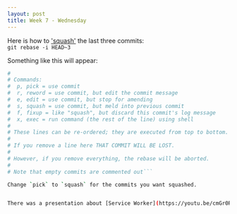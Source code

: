 ```yaml
---
layout: post
title: Week 7 - Wednesday
---
```

Here is how to ['squash'](https://git-scm.com/book/en/v2/Git-Tools-Rewriting-History#Squashing-Commits) the last three commits:  
`git rebase -i HEAD~3`  

Something like this will appear:  
``` bash
#  
# Commands:  
#  p, pick = use commit  
#  r, reword = use commit, but edit the commit message  
#  e, edit = use commit, but stop for amending  
#  s, squash = use commit, but meld into previous commit  
#  f, fixup = like "squash", but discard this commit's log message  
#  x, exec = run command (the rest of the line) using shell  
#  
# These lines can be re-ordered; they are executed from top to bottom.  
#  
# If you remove a line here THAT COMMIT WILL BE LOST.  
#  
# However, if you remove everything, the rebase will be aborted.  
#
# Note that empty commits are commented out```  

Change `pick` to `squash` for the commits you want squashed.


There was a presentation about [Service Worker](https://youtu.be/cmGr0RszHc8) and it rocked.
